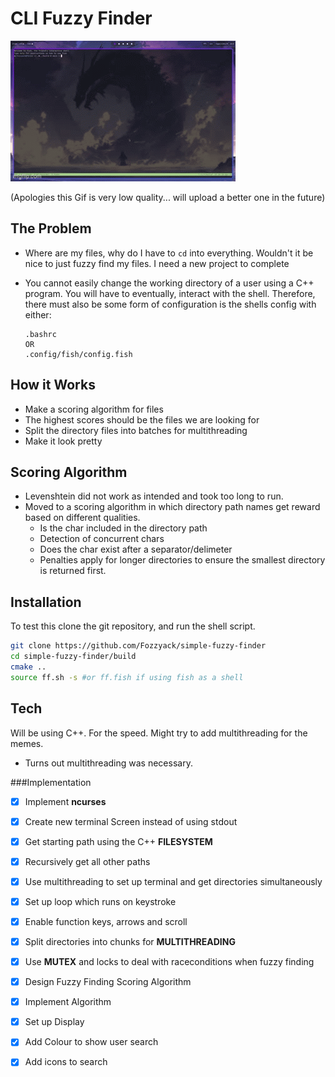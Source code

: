 # CLI Fuzzy Finder

![Poor quality gif](./demo.gif)

(Apologies this Gif is very low quality... will upload a better one in the future)

## The Problem

- Where are my files, why do I have to ```cd``` into everything. Wouldn't it be nice to just fuzzy find my files. I need a
new project to complete
- You cannot easily change the working directory of a user using a C++ program. You will have to eventually, interact
  with the shell. Therefore, there must also be some form of configuration is the shells config with either:

  ```
  .bashrc
  OR
  .config/fish/config.fish
  ```

## How it Works

- Make a scoring algorithm for files
- The highest scores should be the files we are looking for
- Split the directory files into batches for multithreading
- Make it look pretty

## Scoring Algorithm

- Levenshtein did not work as intended and took too long to run.
- Moved to a scoring algorithm in which directory path names get reward based on different qualities.
    - Is the char included in the directory path
    - Detection of concurrent chars
    - Does the char exist after a separator/delimeter
    - Penalties apply for longer directories to ensure the smallest directory is returned first.

## Installation

To test this clone the git repository, and run the shell script. 

``` bash
git clone https://github.com/Fozzyack/simple-fuzzy-finder
cd simple-fuzzy-finder/build
cmake ..
source ff.sh -s #or ff.fish if using fish as a shell
```

## Tech 

Will be using C++. For the speed. Might try to add multithreading for the memes.
- Turns out multithreading was necessary.

###Implementation

- [x] Implement __ncurses__
- [x] Create new terminal Screen instead of using stdout
- [x] Get starting path using the C++ __FILESYSTEM__
- [x] Recursively get all other paths
- [x] Use multithreading to set up terminal and get directories simultaneously
- [x] Set up loop which runs on keystroke 
- [x] Enable function keys, arrows and scroll 
- [x] Split directories into chunks for __MULTITHREADING__
- [x] Use __MUTEX__ and locks to deal with raceconditions when fuzzy finding
- [x] Design Fuzzy Finding Scoring Algorithm
- [x] Implement Algorithm 
- [x] Set up Display 
- [x] Add Colour to show user search
- [x] Add icons to search

